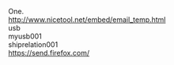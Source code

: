 One.  
http://www.nicetool.net/embed/email_temp.html   
usb      
myusb001   
shiprelation001   
https://send.firefox.com/   
